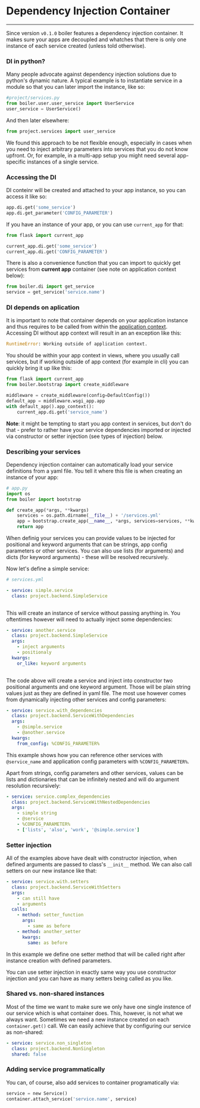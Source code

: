 # Dependency Injection Container
-------  

Since version `v0.1.0` boiler features a dependency injection container. It makes sure your apps are decoupled and whatches that there is only one instance of each service created (unless told otherwise).

### DI in python?

Many people advocate against dependency injection solutions due to python's dynamic nature. A typical example is to instantiate service in a module so that you can later import the instance, like so:

```python
#project/services.py
from boiler.user.user_service import UserService
user_service = UserService()
```

And then later elsewhere:

```python
from project.services import user_service
```

We found this approach to be not flexible enough, especially in cases when you need to inject arbitrary parameters into services that you do not know upfront. Or, for example, in a multi-app setup you might need several app-specific instances of a single service.


### Accessing the DI

DI conteinr will be created and attached to your app instance, so you can access it like so:

```python
app.di.get('some_service')
app.di.get_parameter('CONFIG_PARAMETER')
```

If you have an instance of your app, or you can use `current_app` for that:

```python
from flask import current_app

current_app.di.get('some_service')
current_app.di.get('CONFIG_PARAMETER')
```

There is also a convenience function that you can import to quickly get services from **current app** container (see note on application context below):

```python
from boiler.di import get_service
service = get_service('service.name')
```



### DI depends on aplication

It is important to note that container depends on your application instance and thus requires to be called from within the [application context](http://flask.pocoo.org/docs/0.12/appcontext/). Accessing DI without app context will result in an an exception like this:

```python
RuntimeError: Working outside of application context.
```

You should be within your app context in views, where you usually call services, but if working outside of app context (for example in cli) you can quickly bring it up like this:

```python
from flask import current_app
from boiler.bootstrap import create_middleware

middleware = create_middleware(config=DefaultConfig())
default_app = middleware.wsgi_app.app
with default_app().app_context():
	current_app.di.get('service_name')

```

**Note**: it might be tempting to start you app context in services, but don't do that - prefer to rather have your service dependencies imported or injected via constructor or setter injection (see types of injection) below.


### Describing your services

Dependency injection container can automatically load your service definitions from a yaml file. You tell it where this file is when creating an instance of your app:

```python
# app.py
import os
from boiler import bootstrap

def create_app(*args, **kwargs)
    services = os.path.dirname(__file__) + '/services.yml'
    app = bootstrap.create_app(__name__, *args, services=services, **kwargs)
    return app

```


When definig your services you can provide values to be injected for positional and keyword arguments that can be strings, app config parameters or other services. You can also use lists (for arguments) and dicts (for keyword arguments) - these will be resolved recursively.

Now let's define a simple service:

```yml
# services.yml

- service: simple.service
  class: project.backend.SimpleService
  
```

This will create an instance of service without passing anything in. You oftentimes however will need to actually inject some dependencies:

```yml
- service: another.service
  class: project.backend.SimpleService
  args:
    - inject arguments
    - positionaly
  kwargs:
  	or_like: keyword arguments
  
```

The code above will create a service and inject into constructor two positional arguments and one keyword argument. Those will be plain string values just as they are defined in yaml file. The most use however comes from dynamically injecting other services and config parameters:

```yaml
- service: service.with_dependencies
  class: project.backend.ServiceWithDependencies
  args:
    - @simple.service
    - @another.service
  kwargs:
    from_config: %CONFIG_PARAMETER%
```

This example shows how you can reference other services with `@service_name` and application config parameters with `%CONFIG_PARAMETER%`.

Apart from strings, config parameters and other services, values can be lists and dictionaries that can be infinitely nested and will do argument resolution recursively:

```yml
- service: service.complex_dependencies
  class: project.backend.ServiceWithNestedDependencies
  args:
    - simple string
    - @service
    - %CONFIG_PARAMETER%
    - ['lists', 'also', 'work', '@simple.service']   
```


### Setter injection

All of the examples above have dealt with constructor injection, when defined arguments are passed to class's `__init__` method. We can also call setters on our new instance like that:

```yml
- service: service.with.setters
  class: project.backend.ServiceWithSetters
  args:
    - can still have
    - arguments
  calls:
    - method: setter_function
      args:
        - same as before
    - method: another_setter
      kwargs:
        same: as before
```

In this example we define one setter method that will be called right after instance creation with defined parameters. 

You can use setter injection in exactly same way you use constructor injection and you can have as many setters being called as you like.


### Shared vs. non-shared instances

Most of the time we want to make sure we only have one single instence of our service which is what container does. This, however, is not what we always want. Sometimes we need a new instance created on each `container.get()` call. We can easily achieve that by configuring our service as non-shared:

```yml
- service: service.non_singleton
  class: project.backend.NonSingleton
  shared: false

```


### Adding service programmatically

You can, of course, also add services to container programatically via:

```python
service = new Service()
container.attach_service('service.name', service)
```







